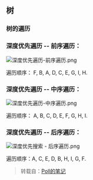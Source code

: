 ## 树


### 树的遍历
### 深度优先遍历 -- 前序遍历：

![深度优先遍历-前序遍历.png](https://i.loli.net/2021/01/07/zA24KcgthGIWHVk.png)

遍历顺序： F, B, A, D, C, E, G, I, H.

### 深度优先遍历 -- 中序遍历：

![深度优先遍历-中序遍历.png](https://i.loli.net/2021/01/07/iVNrpHDbUFE7OZh.png)

遍历顺序： A, B, C, D, E, F, G, H, I.

### 深度优先遍历 -- 后序遍历：

![深度优先搜索 - 后序遍历.png](https://i.loli.net/2021/01/07/bKhRACm6feo7aqz.png)

遍历顺序：A, C, E, D, B, H, I, G, F.


> 转载自：[Poll的笔记](http://www.cnblogs.com/maybe2030/)